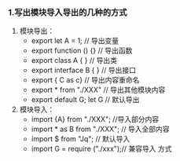 ### 1.写出模块导入导出的几种的方式
1. 模块导出： 
    - export let A = 1; // 导出变量
    - export function () {} // 导出函数
    - export class A { } // 导出类
    - export interface B { } // 导出接口
    - export { C as c} // 导出内容重命名
    - export * from "./XXX" // 导出其他模块内容
    - export default G; let G // 默认导出
2. 模块导入：
    - import {A} from "./XXX"; //导入部分内容
    - import * as B from "./XXX"; // 导入全部内容
    - import $ from "Jq"; //  默认导入
    - import G = require ("./xxx");//  兼容导入 方式